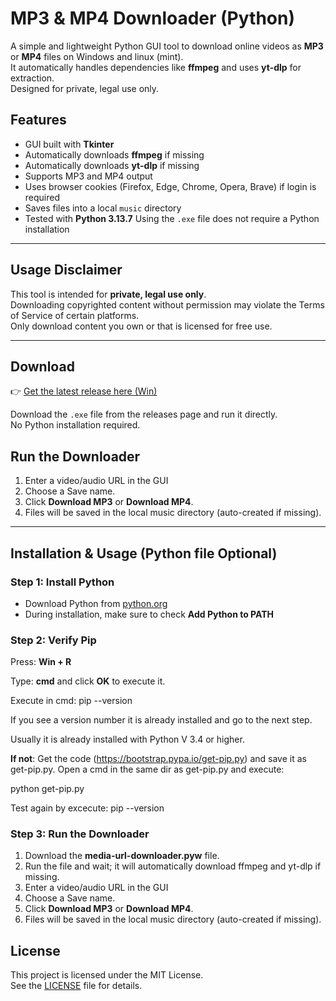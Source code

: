 # MP3 & MP4 Downloader (Python)

A simple and lightweight Python GUI tool to download online videos as **MP3** or **MP4** files on Windows and linux (mint).  
It automatically handles dependencies like **ffmpeg** and uses **yt-dlp** for extraction.  
Designed for private, legal use only. 

## Features
- GUI built with **Tkinter**
- Automatically downloads **ffmpeg** if missing
- Automatically downloads **yt-dlp** if missing 
- Supports MP3 and MP4 output
- Uses browser cookies (Firefox, Edge, Chrome, Opera, Brave) if login is required
- Saves files into a local `music` directory
- Tested with **Python 3.13.7**
Using the `.exe` file does not require a Python installation

---

## Usage Disclaimer
This tool is intended for **private, legal use only**.  
Downloading copyrighted content without permission may violate the Terms of Service of certain platforms.  
Only download content you own or that is licensed for free use.  

---

## Download
👉 [Get the latest release here (Win)](https://github.com/st155213/media-url-downloader-Python/releases)

Download the `.exe` file from the releases page and run it directly.  
No Python installation required.  
##  Run the Downloader
1. Enter a video/audio URL in the GUI
2. Choose a Save name.
3. Click __Download MP3__ or __Download MP4__.
4. Files will be saved in the local music directory (auto-created if missing).

---
## Installation & Usage (Python file __Optional__)

### Step 1: Install Python
- Download Python from [python.org](https://www.python.org/)  
- During installation, make sure to check **Add Python to PATH**

### Step 2: Verify Pip
Press: __Win + R__

Type: __cmd__
and click __OK__ to execute it. 
 
Execute in cmd: pip --version

If you see a version number it is already installed and go to the next step.

Usually it is already installed with Python V 3.4 or higher.

__If not__:
  Get the code (https://bootstrap.pypa.io/get-pip.py) and save it as get-pip.py.
  Open a cmd in the same dir as get-pip.py and execute: 
  
  python get-pip.py
  
  Test again by excecute: pip --version
### Step 3: Run the Downloader
1. Download the __media-url-downloader.pyw__ file.
2. Run the file and wait; it will automatically download ffmpeg and yt-dlp if missing.
3. Enter a video/audio URL in the GUI
4. Choose a Save name.
5. Click __Download MP3__ or __Download MP4__.
6. Files will be saved in the local music directory (auto-created if missing).

## License

This project is licensed under the MIT License.  
See the [LICENSE](LICENSE) file for details.




